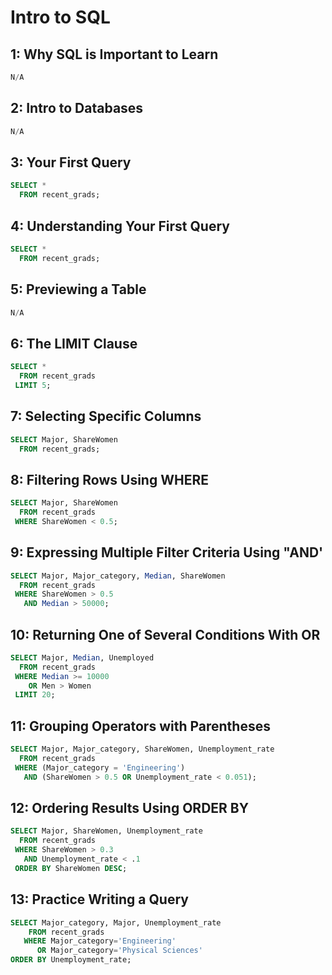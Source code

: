 # Intro to SQL

## 1: Why SQL is Important to Learn
```sql
N/A
```

## 2: Intro to Databases
```sql
N/A
```

## 3: Your First Query
```sql
SELECT *
  FROM recent_grads;
```

## 4: Understanding Your First Query
```sql
SELECT *
  FROM recent_grads;
```

## 5: Previewing a Table
```sql
N/A
```

## 6: The LIMIT Clause
```sql
SELECT *
  FROM recent_grads
 LIMIT 5;
```

## 7: Selecting Specific Columns
```sql
SELECT Major, ShareWomen  
  FROM recent_grads;
```

## 8: Filtering Rows Using WHERE
```sql
SELECT Major, ShareWomen  
  FROM recent_grads 
 WHERE ShareWomen < 0.5;
```

## 9: Expressing Multiple Filter Criteria Using "AND'
```sql
SELECT Major, Major_category, Median, ShareWomen 
  FROM recent_grads 
 WHERE ShareWomen > 0.5 
   AND Median > 50000;
```

## 10: Returning One of Several Conditions With OR
```sql
SELECT Major, Median, Unemployed 
  FROM recent_grads 
 WHERE Median >= 10000 
    OR Men > Women
 LIMIT 20;
```

## 11: Grouping Operators with Parentheses
```sql
SELECT Major, Major_category, ShareWomen, Unemployment_rate
  FROM recent_grads
 WHERE (Major_category = 'Engineering') 
   AND (ShareWomen > 0.5 OR Unemployment_rate < 0.051);
```

## 12: Ordering Results Using ORDER BY
```sql
SELECT Major, ShareWomen, Unemployment_rate 
  FROM recent_grads
 WHERE ShareWomen > 0.3 
   AND Unemployment_rate < .1
 ORDER BY ShareWomen DESC;
```

## 13: Practice Writing a Query
```sql
SELECT Major_category, Major, Unemployment_rate 
    FROM recent_grads 
   WHERE Major_category='Engineering' 
      OR Major_category='Physical Sciences' 
ORDER BY Unemployment_rate;
```